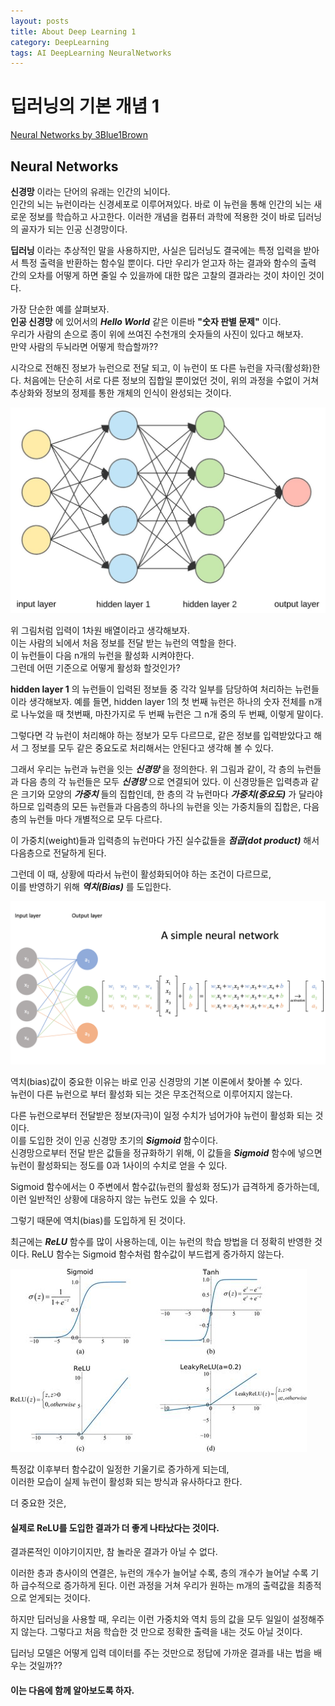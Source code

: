 ```yaml
---
layout: posts
title: About Deep Learning 1
category: DeepLearning
tags: AI DeepLearning NeuralNetworks
---
```


# 딥러닝의 기본 개념 1  
[Neural Networks by 3Blue1Brown](https://youtube.com/playlist?list=PLZHQObOWTQDNU6R1_67000Dx_ZCJB-3pi)

## Neural Networks
**신경망** 이라는 단어의 유래는 인간의 뇌이다.  
인간의 뇌는 뉴런이라는 신경세포로 이루어져있다. 바로 이 뉴런을 통해 인간의 뇌는 새로운 
정보를 학습하고 사고한다. 이러한 개념을 컴퓨터 과학에 적용한 것이 바로 딥러닝의 골자가 되는 인공 신경망이다.  

**딥러닝** 이라는 추상적인 말을 사용하지만, 사실은 딥러닝도 결국에는 특정 입력을 받아서
특정 출력을 반환하는 함수일 뿐이다. 다만 우리가 얻고자 하는 결과와 함수의 출력 간의 오차를 어떻게 하면 줄일 수 있을까에 대한 많은 고찰의 결과라는 것이 차이인 것이다.  

가장 단순한 예를 살펴보자.  
**인공 신경망** 에 있어서의 ___Hello World___ 같은 이른바 **"숫자 판별 문제"** 이다.  
우리가 사람의 손으로 종이 위에 쓰여진 수천개의 숫자들의 사진이 있다고 해보자.  
만약 사람의 두뇌라면 어떻게 학습할까??  

시각으로 전해진 정보가 뉴런으로 전달 되고, 이 뉴런이 또 다른 뉴런을 자극(활성화)한다.
처음에는 단순히 서로 다른 정보의 집합일 뿐이었던 것이, 위의 과정을 수없이 거쳐 추상화와 정보의 정제를 통한 개체의 인식이 완성되는 것이다.  

![Neural Networks](../assets/images/NN.jpeg)

위 그림처럼 입력이 1차원 배열이라고 생각해보자.  
이는 사람의 뇌에서 처음 정보를 전달 받는 뉴런의 역할을 한다.  
이 뉴런들이 다음 n개의 뉴런을 활성화 시켜야한다.  
그런데 어떤 기준으로 어떻게 활성화 할것인가? 

**hidden layer 1** 의 뉴런들이 입력된 정보들 중 각각 일부를 담당하여 처리하는 뉴런들이라 생각해보자. 예를 들면, hidden layer 1의 첫 번째 뉴런은 하나의 숫자 전체를 
n개로 나누었을 때 첫번째, 마찬가지로 두 번째 뉴런은 그 n개 중의 두 번째, 이렇게 말이다.  

그렇다면 각 뉴런이 처리해야 하는 정보가 모두 다르므로, 같은 정보를 입력받았다고 해서
그 정보를 모두 같은 중요도로 처리해서는 안된다고 생각해 볼 수 있다.  

그래서 우리는 뉴런과 뉴런을 잇는 __*신경망*__ 을 정의한다. 위 그림과 같이, 각 층의 
뉴런들과 다음 층의 각 뉴런들은 모두 __*신경망*__ 으로 연결되어 있다. 이 신경망들은 입력층과 같은 크기와 모양의 __*가중치*__ 들의 집합인데, 한 층의 각 뉴런마다 __*가중치(중요도)*__ 가 달라야 하므로 입력층의 모든 뉴런들과 다음층의 하나의 뉴런을 잇는 가중치들의 집합은, 다음층의 뉴런들 마다 개별적으로 모두 다르다.  

이 가중치(weight)들과 입력층의 뉴런마다 가진 실수값들을 __*점곱(dot product)*__ 해서 다음층으로 전달하게 된다.  

그런데 이 때, 상황에 따라서 뉴런이 활성화되어야 하는 조건이 다르므로,  
이를 반영하기 위해 __*역치(Bias)*__ 를 도입한다.  

![Neural Networks calculation](../assets/images/NN2.png)

역치(bias)값이 중요한 이유는 바로 인공 신경망의 기본 이론에서 찾아볼 수 있다.  
뉴런이 다른 뉴런으로 부터 활성화 되는 것은 무조건적으로 이루어지지 않는다.  

다른 뉴런으로부터 전달받은 정보(자극)이 일정 수치가 넘어가야 뉴런이 활성화 되는 것이다.  
이를 도입한 것이 인공 신경망 초기의 __*Sigmoid*__ 함수이다.  
신경망으로부터 전달 받은 값들을 정규화하기 위해, 이 값들을 __*Sigmoid*__ 함수에 넣으면
뉴런이 활성화되는 정도를 0과 1사이의 수치로 얻을 수 있다.  

Sigmoid 함수에서는 0 주변에서 함수값(뉴런의 활성화 정도)가 급격하게 증가하는데,
이런 일반적인 상황에 대응하지 않는 뉴런도 있을 수 있다.  

그렇기 때문에 역치(bias)를 도입하게 된 것이다.  

최근에는 __*ReLU*__ 함수를 많이 사용하는데, 이는 뉴런의 학습 방법을 더 정확히 반영한 것이다. ReLU 함수는 Sigmoid 함수처럼 함수값이 부드럽게 증가하지 않는다.  

![ReLU function](../assets/images/NN4.jpeg)

특정값 이후부터 함수값이 일정한 기울기로 증가하게 되는데,  
이러한 모습이 실제 뉴런이 활성화 되는 방식과 유사하다고 한다.  

더 중요한 것은,  
#### 실제로 ReLU를 도입한 결과가 더 좋게 나타났다는 것이다.  
결과론적인 이야기이지만, 참 놀라운 결과가 아닐 수 없다.  

이러한 층과 층사이의 연결은, 뉴런의 개수가 늘어날 수록, 층의 개수가 늘어날 수록 
기하 급수적으로 증가하게 된다. 이런 과정을 거쳐 우리가 원하는 m개의 출력값을 최종적으로
얻게되는 것이다.  

하지만 딥러닝을 사용할 때, 우리는 이런 가중치와 역치 등의 값을 모두 일일이 
설정해주지 않는다. 그렇다고 처음 학습한 것 만으로 정확한 출력을 내는 것도 아닐 것이다.  

딥러닝 모델은 어떻게 입력 데이터를 주는 것만으로 정답에 가까운 결과를 내는 법을 
배우는 것일까?? 

#### 이는 다음에 함께 알아보도록 하자.  
